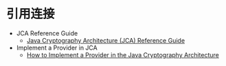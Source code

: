 # 引用连接

* JCA Reference Guide
    - [Java Cryptography Architecture (JCA) Reference Guide](https://docs.oracle.com/javase/8/docs/technotes/guides/security/crypto/CryptoSpec.html)
* Implement a Provider in JCA
    - [How to Implement a Provider in the Java Cryptography Architecture](https://docs.oracle.com/javase/8/docs/technotes/guides/security/crypto/HowToImplAProvider.html)




